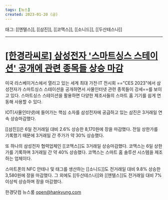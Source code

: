 ```yaml
---
tags: [뉴스]
created: 2023-01-20 (금)
---
```

태그: [[엔텔스]], [[삼진]], [[코맥스]], [[소니드]], [[두산테스나]]

___

# [[한경라씨로] 삼성전자 '스마트싱스 스테이션' 공개에 관련 종목들 상승 마감](https://n.news.naver.com/article/015/0004796741?sid=101)

미국 라스베이거스에서 열리고 있는 세계 최대 가전·IT 전시회 =="CES 2023"에서 삼성전자가 스마트싱스 스테이션을 공개하면서 사물인터넷 관련 종목들이 강세==를 보이고 있다. 스마트싱스 스테이션을 활용하면 다양한 제조사들의 스마트 홈 기기를 쉽게 연동해 사용할 수 있다.

IOT(사물인터넷)에 들어가는 핵심 소자를 삼성전자에 공급하고 있는 삼진은 3거래일 연속 상승마감했다. 

[[삼진]]은 6일 전거래일 대비 2.6% 상승한 8,170원에 장을 마감했다. 전일 상한가를 기록했기 때문에 3거래일 간 주가가 약 30% 상승했다.

또 하나의 삼성전자 협력업체인 [[코맥스]]도 3거래일 상승마감했다. 코맥스는 6일 상한가를 기록하며 3거래일 간 약 40% 상승했다. 코맥스는 스마트 홈 솔루션 시스템을 제조하는 업체이다.   

스마트폰의 NFC 안테나 및 태그를 생산하는 [[소니드]]도 전거래일 대비 9.8% 상승한 3,580원에 장을 마감했다. 그 외에도 [[두산테스나]]와 [[엔텔스]]도 전거래일 대비 7% 이상씩 상승하며 장을 마감했다.

한경닷컴 뉴스룸 open@hankyung.com
